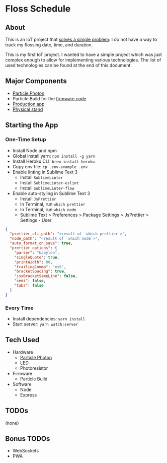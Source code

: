 # Floss Schedule

## About

This is an IoT project that [solves a simple problem](https://gp-floss-timer.herokuapp.com/): I do not have a way to track my flossing date, time, and duration.

This is my first IoT project. I wanted to have a simple project which was just complex enough to allow for implementing various technologies. The list of used technologies can be found at the end of this document.

## Major Components

- [Particle Photon](https://www.particle.io/products/hardware/photon-wifi/)
- Particle Build for the [firmware code](firmware.ino)
- [Production app](https://gp-floss-timer.herokuapp.com/)
- [Physical stand](https://imgur.com/TMCC7bu)

## Starting the App

### One-Time Setup

- Install Node and npm
- Global install yarn: `npm install -g yarn`
- Install Heroku CLI: `brew install heroku`
- Copy env file: `cp .env-example .env`
- Enable linting in Sublime Text 3
  - Install `SublimeLinter`
  - Install `SublimeLinter-eslint`
  - Install `SublimeLinter-flow`
- Enable auto-styling in Sublime Text 3
  - Install `JsPrettier`
  - In Terminal, run `which prettier`
  - In Terminal, run `which node`
  - Sublime Text > Preferences > Package Settings > JsPrettier > Settings - User

```json
{
  "prettier_cli_path": "<result of `which prettier`>",
  "node_path": "<result of `which node`>",
  "auto_format_on_save": true,
  "prettier_options": {
    "parser": "babylon",
    "singleQuote": true,
    "printWidth": 80,
    "trailingComma": "es5",
    "bracketSpacing": true,
    "jsxBracketSameLine": false,
    "semi": false,
    "tabs": false
  }
}
```

### Every Time

- Install dependencies: `yarn install`
- Start server: `yarn watch:server`

## Tech Used

- Hardware
  - [Particle Photon](https://www.particle.io/products/hardware/photon-wifi/)
  - LED
  - Photoresistor
- Firmware
  - Particle Build
- Software
  - Node
  - Express

## TODOs

(none)

## Bonus TODOs

- WebSockets
- PWA
